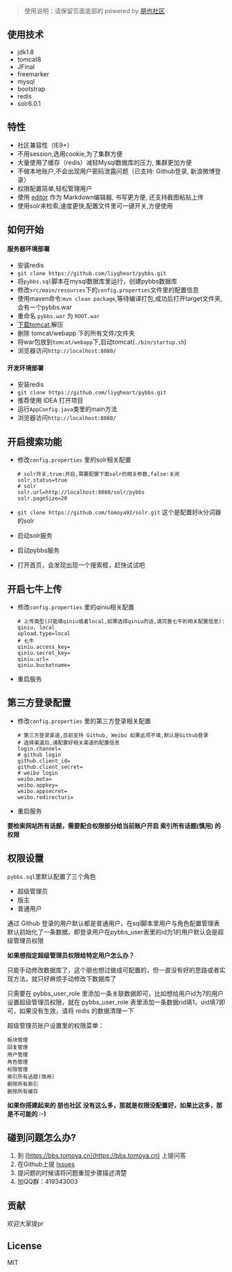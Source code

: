 > 使用说明：请保留页面底部的 powered by [朋也社区](http://bbs.tomoya.cn)

## 使用技术

- jdk1.8
- tomcat8
- JFinal
- freemarker
- mysql
- bootstrap
- redis
- solr6.0.1

## 特性

- 社区兼容性（IE9+）
- 不用session,选用cookie,为了集群方便
- 大量使用了缓存（redis）减轻Mysql数据库的压力, 集群更加方便
- 不做本地账户,不会出现用户密码泄露问题（已支持: Github登录, 新浪微博登录）
- 权限配置简单,轻松管理用户
- 使用 [editor](https://github.com/lepture/editor) 作为 Markdown编辑器, 书写更方便, 还支持截图粘贴上传
- 使用solr来检索,速度更快,配置文件里可一键开关,方便使用

## 如何开始

#### 服务器环境部署

- 安装redis
- `git clone https://github.com/liygheart/pybbs.git`
- 将`pybbs.sql`脚本在mysql数据库里运行，创建pybbs数据库
- 修改`src/main/resources`下的`config.properties`文件里的配置信息
- 使用maven命令:`mvn clean package`,等待编译打包,成功后打开target文件夹,会有一个pybbs.war
- 重命名 `pybbs.war` 为 `ROOT.war`
- [下载tomcat](http://tomcat.apache.org),解压
- 删除 tomcat/webapp 下的所有文件/文件夹
- 将war包放到`tomcat/webapp`下,启动tomcat(`./bin/startup.sh`)
- 浏览器访问`http://localhost:8080/`

#### 开发环境部署

- 安装redis
- `git clone https://github.com/liygheart/pybbs.git`
- 推荐使用 IDEA 打开项目
- 运行`AppConfig.java`类里的main方法
- 浏览器访问`http://localhost:8080/`

## 开启搜索功能

- 修改`config.properties` 里的solr相关配置

    ```
    # solr开关,true:开启,需要配置下面solr的相关参数,false:关闭
    solr.status=true
    # solr
    solr.url=http://localhost:8080/solr/pybbs
    solr.pageSize=20
    ```

- `git clone https://github.com/tomoya92/solr.git` 这个是配置好ik分词器的solr
- 启动solr服务
- 启动pybbs服务
- 打开首页，会发现出现一个搜索框，赶快试试吧

## 开启七牛上传

- 修改`config.properties` 里的qiniu相关配置

    ```
    # 上传类型(只能填qiniu或者local,如果选择qiniu的话,请完善七牛的相关配置信息): qiniu, local
    upload.type=local
    # 七牛
    qiniu.access_key=
    qiniu.secret_key=
    qiniu.url=
    qiniu.bucketname=
    ```
    
- 重启服务

## 第三方登录配置

- 修改`config.properties` 里的第三方登录相关配置

    ```
    # 第三方登录渠道,目前支持 Github, Weibo 如果此项不填,默认是Github登录
    # 选择渠道后,请配置好相关渠道的配置信息
    login.channel=
    # github login
    github.client_id=
    github.client_secret=
    # weibo login
    weibo.meta=
    weibo.appkey=
    weibo.appsecret=
    weibo.redirecturi=
    ```

- 重启服务

**要检索网站所有话题，需要配合权限部分给当前账户开启 索引所有话题(慎用) 的权限**

## 权限设置

`pybbs.sql`里默认配置了三个角色

- 超级管理员
- 版主
- 普通用户

通过 Github 登录的用户默认都是普通用户，在sql脚本里用户与角色配置管理表默认初始化了一条数据，即登录用户在pybbs_user表里的id为1的用户默认会是超级管理员权限

**如果想指定超级管理员权限给特定用户怎么办？**

只能手动修改数据库了，这个朋也想过做成可配置的，但一直没有好的思路或者实现方法，就只好麻烦手动修改下数据库了

只需要在 pybbs_user_role 里添加一条关联数据即可，比如想给用户id为7的用户设置超级管理员权限，就在 pybbs_user_role 表里添加一条数据rid填1，uid填7即可，如果没有生效，请将 redis 的数据清理一下

超级管理员账户设置里的权限菜单：

```
板块管理
回复管理
用户管理
角色管理
权限管理
索引所有话题(慎用)
删除所有索引
删除所有缓存
```

**如果你搭建起来的 朋也社区 没有这么多，那就是权限没配置好，如果比这多，那是不可能的 :-)**

## 碰到问题怎么办?

1. 到 [https://bbs.tomoya.cn](https://bbs.tomoya.cn) 上提问答
2. 在Github上提 [Issues](https://github.com/tomoya92/pybbs/issues)
3. 提问题的时候请将问题重现步骤描述清楚
4. 加QQ群：419343003

## 贡献

欢迎大家提pr

## License

MIT

